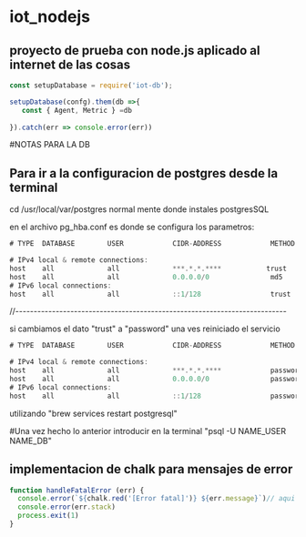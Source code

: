 # iot_nodejs
## proyecto de prueba con node.js aplicado al internet de las cosas

```js
const setupDatabase = require('iot-db');

setupDatabase(confg).them(db =>{
   const { Agent, Metric } =db
    
}).catch(err => console.error(err))
```

#NOTAS PARA LA DB

## Para ir a la configuracion de postgres desde la terminal
cd /usr/local/var/postgres normal mente donde instales postgresSQL

en el archivo pg_hba.conf es donde se configura los parametros:

```js
# TYPE  DATABASE        USER            CIDR-ADDRESS            METHOD

# IPv4 local & remote connections:
host    all             all             ***.*.*.****           trust
host    all             all             0.0.0.0/0               md5
# IPv6 local connections:
host    all             all             ::1/128                 trust
```
//--------------------------------------------------------------------------

si cambiamos el dato "trust" a "password" una ves reiniciado el servicio 
```js
# TYPE  DATABASE        USER            CIDR-ADDRESS            METHOD

# IPv4 local & remote connections:
host    all             all             ***.*.*.****            password
host    all             all             0.0.0.0/0               password
# IPv6 local connections:
host    all             all             ::1/128                 password
```
utilizando "brew services restart postgresql"

#Una vez hecho lo anterior
introducir en la terminal "psql -U NAME_USER NAME_DB"

## implementacion de chalk para mensajes de error
```js
function handleFatalError (err) {
  console.error(`${chalk.red('[Error fatal]')} ${err.message}`)// aqui se elige el color del chalk, en este caso RED
  console.error(err.stack)
  process.exit(1)
}
```
